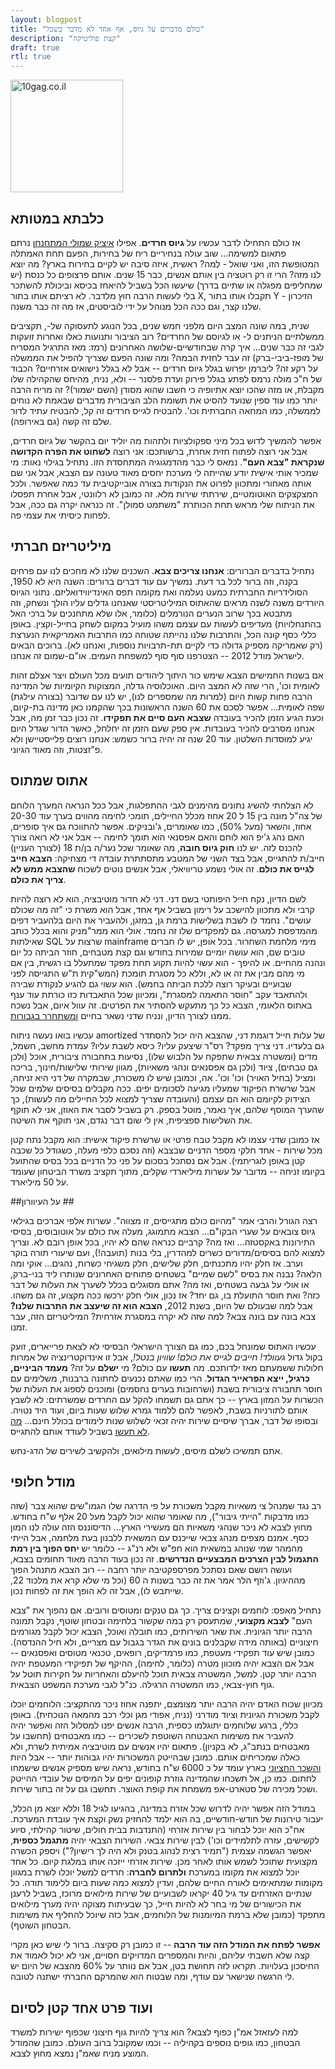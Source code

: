 ```yaml
---
layout: blogpost
title: "כולם מדברים על גיוס, אף אחד לא מדבר בשכל"
description: "קצת פוליטיקה"
draft: true
rtl: true
---
```


<img src="http://tomerfiliba.com/static/res/2012-07-04-bitch.jpg" class="blog_post_image" style="width: 180px;" title="10gag.co.il"/>

## כלבתא במטותא ##

אז כולם התחילו לדבר עכשיו על **גיוס חרדים**. אפילו [איציק שמולי המתחנחן](http://www.ynet.co.il/articles/0,7340,L-4250737,00.html)
נרתם פתאום למשימה... שוב עולה בנחיריים ריח של בחירות, הפעם תחת האמתלה המטופשת הזו, ואני שואל - לְמה? 
ראשית, איזה סיבה יש לקיים בחירות בארץ? מה יוצא לנו מזה? הרי זו רק רוטציה בין אותם אנשים, כבר 15 שנים. אותם
פרצופים כל כנסת (יש שמחליפים מפגלה או שתיים בדרך) שיעשו הכל בשביל להיאחז בכיסא וביכולת להשתכר בלי
לעשות הרבה חוץ מלדבר. לא רציתם אותו בתור X, תקבלו אותו בתור Y - הזיכרון שלנו קצר, וגם ככה הכל מנוהל על
ידי לוביסטים, אז מה זה כבר משנה.

שנית, במה שונה המצב היום מלפני חמש שנים, בכל הנוגע לתעסוקה של-, תקציבים ממשלתיים הניתנים ל- 
או לגיוסם של החרדים? רוב הציבור ותנועות כאלו ואחרות זועקות לגבי זה כבר שנים... איך קרה שבחודשיים-שלושה
האחרונים (רמז: מאז התרגיל המסריח של מופז-ביבי-ברק) זה עבר לחזית הבמה? ומה שונה הפעם שצריך להפיל את
הממשלה על רקע זה? ליברמן יפרוש בגלל גיוס חרדים -- אבל לא בגלל נישואים אזרחיים? הכבוד של ח"כ מולה נרמס
לפתע בגלל פירוק ועדת פלסנר -- ולא, נניח, מהיחס שהקהילה שלו מקבלת, או מזה שהכו יוצא אתיופיה כי חשבו
שהוא מסודן (השם ישמור)? זה מריח הרבה יותר כמו עוד ספין שנועד להסיט את תשומת הלב הציבורית מדברים שבאמת 
לא נוחים לממשלה, כמו המחאה החברתית וכו'. להבטיח לגייס חרדים זה קל, להבטיח עתיד לדור שלם זה קשה
(גם באירופה).

אפשר להמשיך לדוש בכל מיני ספקולציות ולתהות מה יוליד יום בהקשר של גיוס חרדים, אבל אני רוצה לפתוח חזית אחרת,
ברשותכם: אני רוצה **לשחוט את הפרה הקדושה שנקראת "צבא העם"**. נמאס לי כבר מהדמגוגיה המתחסדת הזו.
נתחיל בגילוי נאות: מי שמכיר אותי אישית יודע שהייתה לי מערכת יחסים מאוד טעונה עם הצבא, אבל אני שם אותה
מאחורי ומתכוון לפרוט את הנקודות בצורה אובייקטיבית עד כמה שאפשר. ולכל המצקצקים האוטומטיים, שירתתי
שירות מלא. זה כמובן לא רלוונטי, אבל אחרת תפסלו את הניתוח שלי מראש תחת הכותרת "משתמט סמולן". זה כנראה
יקרה גם ככה, אבל לפחות כיסיתי את עצמי פה.

## מיליטריזם חברתי ##

נתחיל בדברים הברורים: **אנחנו צריכים צבא**. השכנים שלנו לא מחכים לנו עם פרחים בקנה, וזה ברור לכל בר דעת.
נמשיך עם עוד דברים ברורים: השנה היא לא 1950, הסולידריות החברתית כמעט נעלמה ואת מקומה תפס האינדיווידואליזם.
נתוני הגיוס היורדים משנה לשנה מראים שהאתוס המיליטריסטי שאנחנו גדלים עליו הולך ונשחק, וזה מתבטא בכך שרוב
הנערים הנורמלים (כלומר, אלו שלא מתחנכים על ברכי האל בהתנחלויות) מעדיפים לעשות עם עצמם משהו מועיל במקום
לשחק בחייל-וקצין. באופן כללי כסף קונה הכל, והתרבות שלנו נהייתה שטוחה כמו התרבות האמריקאית הנערצת
(רק שאמריקה מספיק גדולה כדי לקיים תת-תרבויות נוספות, ואנחנו לא). ברוכים הבאים לישראל מודל 2012 --
הצטרפנו סוף סוף למשפחת העמים. או"ם-שמום זה אנחנו.

אם בשנות החמישים הצבא שימש כור היתוך ליהודים תועים מכל העולם ויצר אצלם זהות לאומית וכו', הרי שזה לא המצב
היום. האוכלוסיה גדלה, המצוקות הקיומיות של המדינה הרבה פחות קשות היום (למרות מה שמספרים לנו), יש לנו עם
שדובר (בצורה עילגת) שפה לאומית... אפשר לסכם את 60 השנה הראשונות בכך שהקמנו כאן מדינה בת-קיום, וכעת
הגיע הזמן להכיר בעובדה **שצבא העם סיים את תפקידו**. זה נכון כבר זמן מה, אבל אנחנו מסרבים להכיר בעובדות.
אין ספק שעם הזמן זה יחלחל, כאשר הדור שגדל היום יגיע למוסדות השלטון. עוד 20 שנה זה יהיה ברור כשמש: 
אנחנו רוצים פלייסטיישן ולא פ"זצטות, וזה מאוד הגיוני.

## אתוס שמתוס ##

לא הצלחתי להשיג נתונים מהימנים לגבי ההתפלגות, אבל ככל הנראה המערך הלוחם של צה"ל מונה בין 15 ל 20 אחוז
מכלל החיילים, תומכי לחימה מהווים בערך עוד 20-30 אחוז, והשאר (מעל 50%), כמו שאומרים, ג'ובניקים.
אפשר להתווכח גם איך סופרים, האם נהג ג'יפ הוא לוחם והאם אפסנאי הוא תומך לחימה -- אבל אני לא רואה צורך
להכנס לזה. יש לנו **חוק גיוס חובה**, מה שאומר שכל נער/ה בן/ת 18 (לצורך העניין) חייב/ת להתגייס,
אבל בצד השני של המטבע מתסתתרת עובדה די מצחיקה: **הצבא חייב לגייס את כולם**. זה אולי נשמע טריוויאלי,
אבל אנשים נוטים לשכוח **שהצבא ממש לא צריך את כולם**.

לשם הדיון, נקח חייל היפותטי בשם דני. דני לא חדור מוטיבציה, הוא לא רוצה להיות קרבי ולא מתכוון להישכב על רימון
בשביל אף אחד, אבל הוא משרת  כי "זה מה שכולם עושים". נחמד לו לשבת בשלישות ברמת גן, במזגן, ולהעביר 
את היום בלהעביר דפים מהמדפסת למגרסה. גם למפקדים שלו זה נחמד. אולי הוא ממר"מניק והוא בכלל כותב
שאילתות SQL שרצות על mainframe מימי מלחמת השחרור. בכל אופן, יש לו חברים טובים שם, הוא עושה יומיים
שמירות בחודש וגם קצת מטבחים, חוזר הביתה כל יום ונהנה מהחיים. או להיפך - הוא עשוי להיות תקוע תחת מפקד 
שמתעלל בו רגשית, בין אם מי מהם מבין את זה או לא, וללא כל מסגרת תומכת (המש"קית ת"ש התגייסה לפני
שבועיים ובעיקר רוצה ללכת הביתה בחמש). הוא עשוי גם להגיע לנקודת שבירה ולהתאבד עקב "חוסר התאמה
למסגרת", ומכיוון שכל התאבדות כזו כורתת עוד ענף באתוס הלאומי, הצבא כל כך מתעקש להסתיר את הפרטים.
זה עוול איום, אבל נשכח ממנו לצורך הדיון, ונניח שדני נשאר בחיים [ומשתחרר בגבורות](http://www.aka.idf.il/miluim/templates/inner.asp?catId=58705). 

עכשיו בואו נעשה ניתוח amortized של עלות חייל דוגמת דני, שהצבא היה יכול להסתדר גם בלעדיו. דני צריך מפקד?
רס"ר שיצעק עליו? כיסא לשבת עליו? עמדת מחשב, חשמל, מדים (ומשטרה צבאית שתפקח על הלבוש שלו), נסיעות
בתחבורה ציבורית, אוכל (ולכן גם טבחים), ציוד (ולכן גם אפסנאים ונהגי משאיות), מגוון שירותי שלישות/חינוך,
בריכה ומציל (בחיל האויר) וכו' וכו'. אה, וכמובן שיש לו משכורת, שבמקרה של דני היא זניחה, אבל שרשרת הפיקוד
שמעליו מגיעה לסכומים יפים. ככה מקבלים בסיסים שלמים שכל הצידוק לקיומם הוא הם עצמם (והעובדה שצריך למצוא
לכל החיילים מה לעשות), כך שהערך המוסף שלהם, איך נאמר, מוטל בספק. רק בשביל לסבר את האוזן, 
אני לא תוקף את השלישות ספציפית, אין לי שום דבר נגדם, אני תוקף את השיטה.

אז כמובן שדני עצמו לא מקבל טבח פרטי או שרשרת פיקוד אישית: הוא מקבל נתח קטן מכל שירות - אחד חלקי מספר
הדניים שבצבא (וזה נסכם כלפי מעלה, כשגודל כל שכבה קטן באופן לוגריתמי). אבל אם נסתכל בסכום על פני כל 
הדניים בכל בסיס שהתועל בקיומו זניחה -- מדובר על עשרות מיליארדי שקלים, מתוך תקציב משרד הביטחון שעומד על 
50 מיליארד.

##על העיוורון ##

רצה הגורל והרבי אמר "מהיום כולם מתגייסים, זו מצווה". עשרות אלפי אברכים בגילאי גיוס צובאים על שערי הבקו"ם...
הצבא מתמוגג, מעלה את כולם על אוטובוסים, בסיסי התירונות באקסטזה... ואז מה? קרביים כנראה שהם לא יהיו,
בכל אופן רובם לא. וצריך למצוא להם בסיסים/מדורים כשרים למהדרין, בלי בנות (תועבה!), ועם שיעורי תורה בוקר וערב.
אז חלק יהיו מתכנתים, חלק שלישים, חלק משגיחי כשרות, נהגים... אוקי ומה הלאה? נבנה את בסיס "לשם שמיים"
בשטחים פתוחים האחרונים שנותרו ליד בני-ברק, או אולי על גבעה בשטחים, ואז מה? אתם מסוגלים בכלל לשערך
את העלות של דבר כזה? ואת חוסר התועלת בו, גם יחד? אז נכון, אולי חלק ירכשו ככה מקצוע, זה גם משהו.
אבל למה שבעולם של היום, בשנת 2012, **הצבא הוא זה שיעצב את התרבות שלנו?** צבא בונה עם בונה צבא? 
למה שזה לא יקרה במסגרת אזרחית? המיליטריזם הזה, עבר זמנו.

עכשיו האתוס שמונחל בכם, כמו גם הצורך הישראלי הבסיסי לא לצאת פרייארים, זועק בקול גדול
*געוולד! חייבים לגייס את כולם! שוויון בנטל!*, אבל זו אינדוקטרינציה של אמרות חלולות ששמעתם מאז ילדותכם.
מה **תעשו** עם כולם? מי **ישלם** על זה? **מעמד הביניים, כרגיל, ייצא הפראייר הגדול**. הרי כמו
שאתם נכנעים לחתונה ברבנות, משלימים עם חוסר תחבורה ציבורית בשבת (ושרחובות בערים נחסמים) ומוכנים
לספוג את העלות של הכשרות על המזון בארץ -- כך אתם גם תשמחו להקל עם החרדים שמשרתים: לא לשבץ אותם
לתורניות בשבת, לאפשר להם ללמוד גמרא שלוש שעות ביום, ועוד היד נטויה. ובסופו של דבר, אברך שיסיים
שירות יהיה זכאי לשלוש שנות לימודים בכולל חינם... [מה לא תעשו](http://www.idf.il/1133-15370-he/Dover.aspx)
בשביל לעודד אותם להתגייס.

אתם תמשיכו לשלם מיסים, לעשות מילואים, ולהקשיב לשירים של הדג-נחש.

## מודל חלופי ##

רב נגד שמנהל צי משאיות מקבל משכורת על פי הדרגה שלו הגמו"שים שהוא צבר (שזה כמו מדבקות "הייתי גיבור"),
מה שאומר שהוא יכול לקבל מעל 20 אלף ש"ח בחודש. מחוץ לצבא לא ניכר שנהגי משאיות  הם מעשירי הארץ...
הדיסוננס הזה עולה לנו המון כסף. אמנם מצפים מנהג צבאי שייכנס עם המשאית ללבנון בעת מלחמה, אבל הייתי
מהמהר שמי שנוהג במשאית הוא חפ"ש ולא רנ"ג -- כלומר יש **יחס הפוך בין רמת התגמול לבין הצרכים המבצעיים
הנדרשים**. זה נכון בעוד הרבה מאוד תחומים בצבא, ועושה רושם שאם נסתכל מפרספקטיבה יותר רחבה -- רוב הצבא
מתנהל הפוך מההיגיון. ג'וזף הלר אמר את זה כבר בשנות ה 60 (וכל מי שלא קרא את מלכוד 22, שייתבש לו), אבל
זה לא הופך את זה לפחות נכון.

נתחיל מאפס: לוחמים וקצינים צריך. כך גם טנקים ומטוסים ורובים. אם נהפוך את "צבא העם" **לצבא מקצועי**,
שמתעסק רק במה שקשור בלחימה ובטחון שוטף, נקבל תמונה הרבה יותר הגיונית. את שאר השירותים, כמו תובלה ואוכל,
הצבא יכול לקבל מגורמים חיצוניים (באותה מידה שקבלנים בונים את הגדר בגבול עם מצריים, ולא חיל ההנדסה).
כמובן שיש עוד תפקידי מעטפת, כמו פרמדיקים, רופאים, טכנאי מטוסים ואפסנאים -- אבל אם הצבא יהיה מוכוון
מטרה (כלומר, לחימה), ההיקף של תפיקידי המעטפת יהיה הרבה יותר קטן. למשל, המשטרה צבאית תוכל להיעלם
והאחריות על חקירות תוטל על גוף חוץ-צבאי, כמו המשטרה הרגילה. כנ"ל לגבי מערכת המשפט הצבאית.

מכיוון שכוח האדם יהיה הרבה יותר מצומצם, יתפנה אחוז ניכר מהתקציב: הלוחמים יוכלו לקבל משכורת הגיונית וציוד
מודרני (נניח, אפודי מגן וכלי רכב מהמאה הנוכחית). באופן כללי, ברגע שלוחמים יתוגלמו כספית, הרבה אנשים יפנו
למסלול הזה ואפשר יהיה להעביר את משימות האבטחה השוטפת לשכירים -- כמו מאבטחים (תחשבו על מאבטחים
בנתב"ג, לא בקניון). פתאום יהיו אנשים עם מוטיבציה אמיתית לשרת, ולא כאלה שמכריחים אותם. כמובן שבהייטק 
המשכורות יהיו גבוהות יותר -- אבל היות [והשכר החציוני](http://he.wikipedia.org/wiki/%D7%94%D7%A9%D7%9B%D7%A8_%D7%94%D7%97%D7%A6%D7%99%D7%95%D7%A0%D7%99)
בארץ עומד על כ 6000 ש"ח בחודש, נראה שיש מספיק אנשים שישמחו לחתום. כמו כן, אל תשכחו
שהמדינה גוזרת קופונים יפים על המיסים של עובדי ההייטק ושכל מכירה של סטארט-אפ משמחת את קופת האוצר.
תחשבו גם על זה בתור שירות.

במודל הזה אפשר יהיה לדרוש שכל אזרח במדינה, בהגיעו לגיל 18 וללא יוצא מן הכלל, יעבור טירונות של חודש-חודשיים,
בה הוא ילמד להחזיק נשק וקצת איך עובדת המערכת. אח"כ הוא יוכל לבחור בין שירות אזרחי (התנדבות בבית חולים,
שיטור קהילתי, סיוע לקשישים, עזרה לתלמידים וכו') לבין שירות צבאי. השירות הצבאי יהיה **מתגמל כספית**,
יאפשר הגשמה עצמית ("תמיד רצית לנהוג בטנק ולא היה לך רישיון?") ויספק הכשרה מקצועית שתוכל לשמש אותו
לאחר מכן. שירות אזרחי ייזכה אותו במלגת קיום. כל אחד יוכל למצוא את מקומו במערכת **ולתרום לחברה**:
חרדים למשל יוכלו לשרת במגוון מקומות שמתאימים לאורח החיים שלהם, ועדין למצוא כמה שעות ביום ללימוד תודה.
כל שנתיים האזרחים עד גיל 40 יקראו לשבועיים של שירות מילואים מרוכז, בשביל לרענן את הכישורים של מי בחר לא
להיות חייל, כך שבעיתות מצוקה יהיה מערך מילואים מתפקד (כמובן שלא ברמת המיומנות של הלוחמים, אבל כזה
שיוכל להחליף את משימות הבטחון השוטף).

**אפשר לפתח את המודל הזה עוד הרבה** -- זו כמובן רק סקיצה. ברור לי שיש כאן מקרי קצה שלא חשבתי עליהם,
והיות והמספרים המדויקים חסויים, אני לא יכול לאמוד את החיסכון בעלויות. תקראו לזה תחושת בטן, אבל אם נוותר
על 60% מהצבא של היום יש לי הרגשה שנישאר עם עודף, ומה שבטוח הוא שהמרקם החברתי ישתנה לטובה.

## ועוד פרט אחד קטן לסיום ##

למה לעזאזל אמ"ן כפוף לצבא? הוא צריך להיות גוף חיצוני שכפוף ישירות למשרד הבטחון, כמו גופים נוספים
בקהיליה -- וכמו שמקובל ברוב העולם. כמובן שהמודל המוצע מניח שאמ"ן נמצא מחוץ לצבא. 

